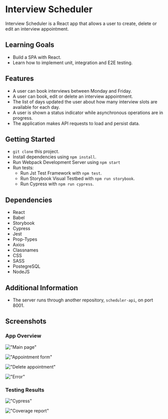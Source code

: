 # Interview Scheduler

Interview Scheduler is a React app that allows a user to create, delete or edit an interview appointment.

## Learning Goals

- Build a SPA with React.
- Learn how to implement unit, integration and E2E testing.

## Features

- A user can book interviews between Monday and Friday.
- A user can book, edit or delete an interview appointment.
- The list of days updated the user about how many interview slots are available for each day.
- A user is shown a status indicator while asynchronous operations are in progress.
- The application makes API requests to load and persist data.

## Getting Started

- `git clone` this project.
- Install dependencies using `npm install`.
- Run Webpack Development Server using `npm start`
- Run tests:
  - Run Jst Test Framework with `npm test`.
  - Run Storybook Visual Testbed with `npm run storybook`.
  - Run Cypress with `npm run cypress`.

## Dependencies

- React
- Babel
- Storybook
- Cypress
- Jest
- Prop-Types
- Axios
- Classnames
- CSS
- SASS
- PostegreSQL
- NodeJS

## Additional Information

- The server runs through another repository, `scheduler-api`, on port 8001.

## Screenshots

### App Overview

!["Main page"](https://github.com/vorotyna/scheduler/blob/master/docs/main-page.png?raw=true)

!["Appointment form"](https://github.com/vorotyna/scheduler/blob/master/docs/appointment-form.png?raw=true)

!["Delete appointment"](https://github.com/vorotyna/scheduler/blob/master/docs/delete-appointment.png?raw=true)

!["Error"](https://github.com/vorotyna/scheduler/blob/master/docs/error.png?raw=true)

### Testing Results

!["Cypress"](https://github.com/vorotyna/scheduler/blob/master/docs/cypress.png?raw=true)

!["Coverage report"](https://github.com/vorotyna/scheduler/blob/master/docs/coverage-report.png?raw=true)
